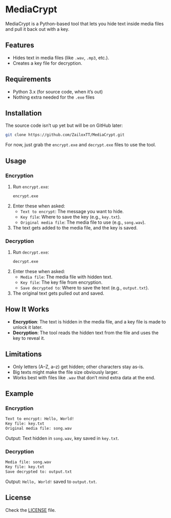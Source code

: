 # MediaCrypt

MediaCrypt is a Python-based tool that lets you hide text inside media files and pull it back out with a key.

## Features
- Hides text in media files (like `.wav`, `.mp3`, etc.).
- Creates a key file for decryption.

## Requirements
- Python 3.x (for source code, when it’s out)
- Nothing extra needed for the `.exe` files

## Installation
The source code isn’t up yet but will be on GitHub later:
   ```bash
   git clone https://github.com/ZailoxTT/MediaCrypt.git
   ```
For now, just grab the `encrypt.exe` and `decrypt.exe` files to use the tool.

## Usage

### Encryption
1. Run `encrypt.exe`:
   ```bash
   encrypt.exe
   ```
2. Enter these when asked:
   - `Text to encrypt`: The message you want to hide.
   - `Key file`: Where to save the key (e.g., `key.txt`).
   - `Original media file`: The media file to use (e.g., `song.wav`).
3. The text gets added to the media file, and the key is saved.

### Decryption
1. Run `decrypt.exe`:
   ```bash
   decrypt.exe
   ```
2. Enter these when asked:
   - `Media file`: The media file with hidden text.
   - `Key file`: The key file from encryption.
   - `Save decrypted to`: Where to save the text (e.g., `output.txt`).
3. The original text gets pulled out and saved.

## How It Works
- **Encryption**: The text is hidden in the media file, and a key file is made to unlock it later.
- **Decryption**: The tool reads the hidden text from the file and uses the key to reveal it.

## Limitations
- Only letters (A–Z, a–z) get hidden; other characters stay as-is.
- Big texts might make the file size obviously larger.
- Works best with files like `.wav` that don’t mind extra data at the end.

## Example
### Encryption
```bash
Text to encrypt: Hello, World!
Key file: key.txt
Original media file: song.wav
```
Output: Text hidden in `song.wav`, key saved in `key.txt`.

### Decryption
```bash
Media file: song.wav
Key file: key.txt
Save decrypted to: output.txt
```
Output: `Hello, World!` saved to `output.txt`.

## License
Check the [LICENSE](LICENSE) file.
